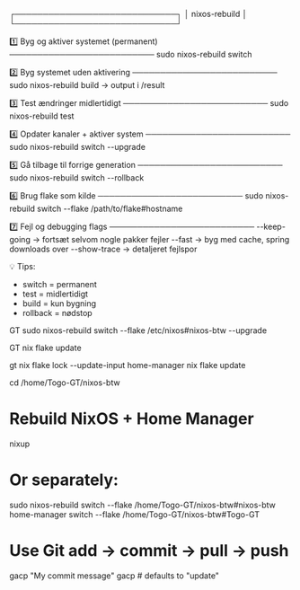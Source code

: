 ┌─────────────────────────────┐
│       nixos-rebuild         │
└─────────────────────────────┘

1️⃣ Byg og aktiver systemet (permanent)
   ──────────────────────────
   sudo nixos-rebuild switch

2️⃣ Byg systemet uden aktivering
   ──────────────────────────
   sudo nixos-rebuild build
   → output i /result

3️⃣ Test ændringer midlertidigt
   ──────────────────────────
   sudo nixos-rebuild test

4️⃣ Opdater kanaler + aktiver system
   ──────────────────────────
   sudo nixos-rebuild switch --upgrade

5️⃣ Gå tilbage til forrige generation
   ──────────────────────────
   sudo nixos-rebuild switch --rollback

6️⃣ Brug flake som kilde
   ──────────────────────────
   sudo nixos-rebuild switch --flake /path/to/flake#hostname

7️⃣ Fejl og debugging flags
   ──────────────────────────
   --keep-going    → fortsæt selvom nogle pakker fejler
   --fast          → byg med cache, spring downloads over
   --show-trace    → detaljeret fejlspor

💡 Tips:
- switch = permanent
- test   = midlertidigt
- build  = kun bygning
- rollback = nødstop

GT    sudo nixos-rebuild switch --flake /etc/nixos#nixos-btw --upgrade

GT    nix flake update

gt nix flake lock --update-input home-manager
nix flake update




cd /home/Togo-GT/nixos-btw

# Rebuild NixOS + Home Manager
nixup

# Or separately:
sudo nixos-rebuild switch --flake /home/Togo-GT/nixos-btw#nixos-btw
home-manager switch --flake /home/Togo-GT/nixos-btw#Togo-GT


# Use Git add → commit → pull → push
gacp "My commit message"
gacp  # defaults to "update"
 

